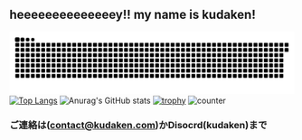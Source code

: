## heeeeeeeeeeeeeey!! my name is kudaken!  
![SVG](https://github.com/kudaken0/kudaken0/blob/main/images/github-user.svg)
[![Top Langs](https://github-readme-stats.vercel.app/api/top-langs/?username=kudaken0&theme=shadow_blue)](https://github.com/anuraghazra/github-readme-stats) 
![Anurag's GitHub stats](https://github-readme-stats.vercel.app/api?username=kudaken0&theme=shadow_blue)
[![trophy](https://github-profile-trophy.vercel.app/?username=kudaken0&theme=shadow_blue&column=7)](https://github.com/ryo-ma/github-profile-trophy)
![counter](https://count.getloli.com/get/@kudaken0?theme=asoul)  
### ご連絡は(contact@kudaken.com)かDisocrd(kudaken)まで
